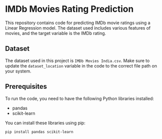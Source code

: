 # IMDb Movies Rating Prediction

This repository contains code for predicting IMDb movie ratings using a Linear Regression model. The dataset used includes various features of movies, and the target variable is the IMDb rating.

## Dataset

The dataset used in this project is `IMDb Movies India.csv`. Make sure to update the `dataset_location` variable in the code to the correct file path on your system.

## Prerequisites

To run the code, you need to have the following Python libraries installed:

- pandas
- scikit-learn

You can install these libraries using pip:

```bash
pip install pandas scikit-learn

